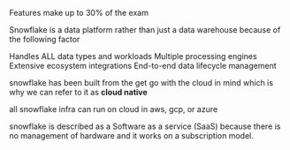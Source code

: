 Features make up to 30% of the exam

Snowflake is a data platform rather than just a data warehouse because of the following factor

Handles ALL data types and workloads
Multiple processing engines
Extensive ecosystem integrations
End-to-end data lifecycle management

snowflake has been built from the get go with the cloud in mind which is why we can refer to it as **cloud native**

all snowflake infra can run on cloud in aws, gcp, or azure

snowflake is described as a Software as a service (SaaS) because there is no management of hardware and it works on a subscription model.


